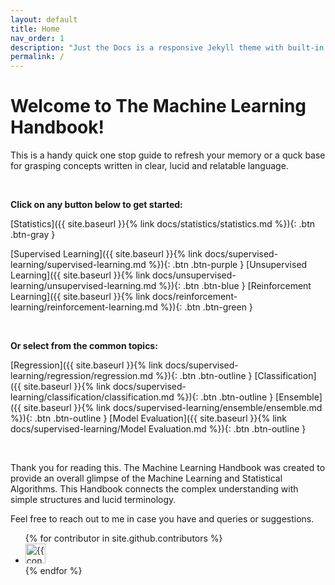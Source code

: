 ```yaml
---
layout: default
title: Home
nav_order: 1
description: "Just the Docs is a responsive Jekyll theme with built-in search that is easily customizable and hosted on GitHub Pages."
permalink: /
---
```


# Welcome to The Machine Learning Handbook!

This is a handy quick one stop guide to refresh your memory or a quck base for grasping concepts written in clear, lucid and relatable language.

&nbsp;

**Click on any button below to get started:**

[Statistics]({{ site.baseurl }}{% link docs/statistics/statistics.md %}){: .btn .btn-gray }

[Supervised Learning]({{ site.baseurl }}{% link docs/supervised-learning/supervised-learning.md %}){: .btn .btn-purple }
[Unsupervised Learning]({{ site.baseurl }}{% link docs/unsupervised-learning/unsupervised-learning.md %}){: .btn .btn-blue }
[Reinforcement Learning]({{ site.baseurl }}{% link docs/reinforcement-learning/reinforcement-learning.md %}){: .btn .btn-green }

&nbsp;
&nbsp;

**Or select from the common topics:**

[Regression]({{ site.baseurl }}{% link docs/supervised-learning/regression/regression.md %}){: .btn .btn-outline }
[Classification]({{ site.baseurl }}{% link docs/supervised-learning/classification/classification.md %}){: .btn .btn-outline }
[Ensemble]({{ site.baseurl }}{% link docs/supervised-learning/ensemble/ensemble.md %}){: .btn .btn-outline }
[Model Evaluation]({{ site.baseurl }}{% link docs/supervised-learning/Model Evaluation.md %}){: .btn .btn-outline }


&nbsp;
&nbsp;
&nbsp;

Thank you for reading this. The Machine Learning Handbook was created to provide an overall glimpse of the Machine Learning and Statistical Algorithms. This Handbook connects the complex understanding with simple structures and lucid terminology.

Feel free to reach out to me in case you have and queries or suggestions.


<ul class="list-style-none">
{% for contributor in site.github.contributors %}
  <li class="d-inline-block mr-1">
     <a href="{{ contributor.html_url }}"><img src="{{ contributor.avatar_url }}" width="32" height="32" alt="{{ contributor.login }}"/></a>
  </li>
{% endfor %}
</ul>
